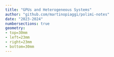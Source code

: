 ```yaml
---
title: "GPUs and Heterogeneous Systems"
author: "github.com/martinopiaggi/polimi-notes"
date: "2023-2024"
numbersections: true
geometry: 
- top=30mm
- left=23mm
- right=23mm
- bottom=30mm
---
```

